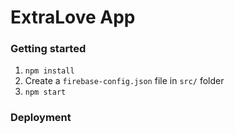 
# ExtraLove App

### Getting started

1. `npm install`
2. Create a `firebase-config.json` file in `src/` folder
3. `npm start`


### Deployment
